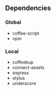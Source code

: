 ## Dependencies

### Global

* coffee-script
* npm

### Local

* coffeekup
* connect-assets
* express
* stylus
* underscore